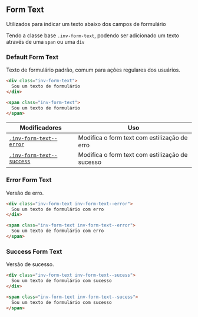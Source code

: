 ## Form Text
Utilizados para indicar um texto abaixo dos campos de formulário

Tendo a classe base `.inv-form-text`, podendo ser adicionado um texto através de uma `span` ou uma `div`

### Default Form Text
Texto de formulário padrão, comum para ações regulares dos usuários.

``` html
<div class="inv-form-text">
  Sou um texto de formulário
</div>

<span class="inv-form-text">
  Sou um texto de formulário
</span>
```

| Modificadores 	| Uso 	|
|-------------------------------------------------	|----------------------------------------------------------	|
| [`.inv-form-text--error`](#error-form-text) 	| Modifica o form text com estilização de erro	|
| [`.inv-form-text--success`](#success-form-text) 	| Modifica o form text com estilização de sucesso	|

### Error Form Text
Versão de erro.

``` html
<div class="inv-form-text inv-form-text--error">
  Sou um texto de formulário com erro
</div>

<span class="inv-form-text inv-form-text--error">
  Sou um texto de formulário com erro
</span>
```

### Success Form Text
Versão de sucesso.

``` html
<div class="inv-form-text inv-form-text--sucess">
  Sou um texto de formulário com sucesso
</div>

<span class="inv-form-text inv-form-text--sucess">
  Sou um texto de formulário com sucesso
</span>
```
